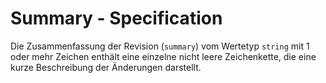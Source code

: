 # Summary - Specification

Die Zusammenfassung der Revision (`summary`) vom Wertetyp `string` mit 1 oder mehr Zeichen enthält eine einzelne nicht leere Zeichenkette, die eine kurze Beschreibung der Änderungen darstellt.